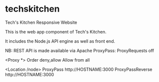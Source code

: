 # techskitchen
Tech's Kitchen Responsive Website

This is the web app component of Tech's Kitchen.

It includes the Node.js API engine as well as front end.

NB: REST API is made available via Apache ProxyPass:
ProxyRequests off

<Proxy *>
      Order deny,allow
      Allow from all
</Proxy>

<Location /node>
      ProxyPass http://HOSTNAME:3000
      ProxyPassReverse http://HOSTNAME:3000
</Location>
